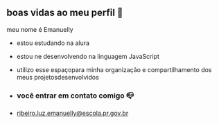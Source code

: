 ## boas vidas ao meu perfil 🖤

meu nome é Emanuelly

- estou estudando na alura
- estou ne desenvolvendo na linguagem JavaScript
- utilizo esse espaçopara minha organização e compartilhamento dos meus projetosdesenvolvidos

- ### você entrar em contato comigo 📪

- ribeiro.luz.emanuelly@escola.pr.gov.br

